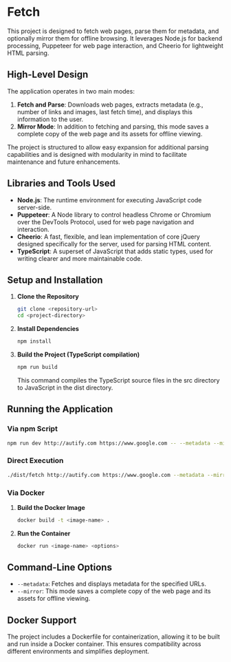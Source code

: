 # Fetch

This project is designed to fetch web pages, parse them for metadata, and optionally mirror them for offline browsing. It leverages Node.js for backend processing, Puppeteer for web page interaction, and Cheerio for lightweight HTML parsing.

## High-Level Design

The application operates in two main modes:

1. **Fetch and Parse**: Downloads web pages, extracts metadata (e.g., number of links and images, last fetch time), and displays this information to the user.
2. **Mirror Mode**: In addition to fetching and parsing, this mode saves a complete copy of the web page and its assets for offline viewing.

The project is structured to allow easy expansion for additional parsing capabilities and is designed with modularity in mind to facilitate maintenance and future enhancements.

## Libraries and Tools Used

- **Node.js**: The runtime environment for executing JavaScript code server-side.
- **Puppeteer**: A Node library to control headless Chrome or Chromium over the DevTools Protocol, used for web page navigation and interaction.
- **Cheerio**: A fast, flexible, and lean implementation of core jQuery designed specifically for the server, used for parsing HTML content.
- **TypeScript**: A superset of JavaScript that adds static types, used for writing clearer and more maintainable code.

## Setup and Installation

1. **Clone the Repository**

   ```bash
   git clone <repository-url>
   cd <project-directory>
   ```

2. **Install Dependencies**

   ```bash
   npm install
   ```

3. **Build the Project (TypeScript compilation)**

   ```bash
   npm run build
   ```

   This command compiles the TypeScript source files in the src directory to JavaScript in the dist directory.

## Running the Application

### Via npm Script
   
   ```bash
   npm run dev http://autify.com https://www.google.com -- --metadata --mirror
   ```

### Direct Execution

   ```bash
   ./dist/fetch http://autify.com https://www.google.com --metadata --mirror
   ```

### Via Docker

1. **Build the Docker Image**

   ```bash
   docker build -t <image-name> .
   ```

2. **Run the Container**

   ```bash
   docker run <image-name> <options>
   ```

## Command-Line Options

- `--metadata`: Fetches and displays metadata for the specified URLs.
- `--mirror`: This mode saves a complete copy of the web page and its assets for offline viewing.

## Docker Support

The project includes a Dockerfile for containerization, allowing it to be built and run inside a Docker container. This ensures compatibility across different environments and simplifies deployment.
